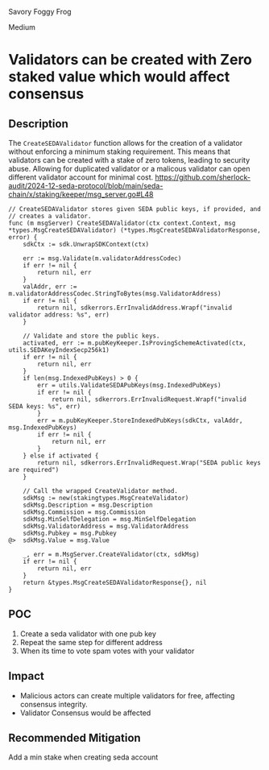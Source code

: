 Savory Foggy Frog

Medium

# Validators can be created with Zero staked value which would affect consensus

## Description
The `CreateSEDAValidator` function allows for the creation of a validator without enforcing a minimum staking requirement. This means that validators can be created with a stake of zero tokens, leading to security abuse. Allowing for duplicated validator or a malicous validator can open different validator account for minimal cost.
https://github.com/sherlock-audit/2024-12-seda-protocol/blob/main/seda-chain/x/staking/keeper/msg_server.go#L48


```solidity
// CreateSEDAValidator stores given SEDA public keys, if provided, and
// creates a validator.
func (m msgServer) CreateSEDAValidator(ctx context.Context, msg *types.MsgCreateSEDAValidator) (*types.MsgCreateSEDAValidatorResponse, error) {
	sdkCtx := sdk.UnwrapSDKContext(ctx)

	err := msg.Validate(m.validatorAddressCodec)
	if err != nil {
		return nil, err
	}
	valAddr, err := m.validatorAddressCodec.StringToBytes(msg.ValidatorAddress)
	if err != nil {
		return nil, sdkerrors.ErrInvalidAddress.Wrapf("invalid validator address: %s", err)
	}

	// Validate and store the public keys.
	activated, err := m.pubKeyKeeper.IsProvingSchemeActivated(ctx, utils.SEDAKeyIndexSecp256k1)
	if err != nil {
		return nil, err
	}
	if len(msg.IndexedPubKeys) > 0 {
		err = utils.ValidateSEDAPubKeys(msg.IndexedPubKeys)
		if err != nil {
			return nil, sdkerrors.ErrInvalidRequest.Wrapf("invalid SEDA keys: %s", err)
		}
		err = m.pubKeyKeeper.StoreIndexedPubKeys(sdkCtx, valAddr, msg.IndexedPubKeys)
		if err != nil {
			return nil, err
		}
	} else if activated {
		return nil, sdkerrors.ErrInvalidRequest.Wrap("SEDA public keys are required")
	}

	// Call the wrapped CreateValidator method.
	sdkMsg := new(stakingtypes.MsgCreateValidator)
	sdkMsg.Description = msg.Description
	sdkMsg.Commission = msg.Commission
	sdkMsg.MinSelfDelegation = msg.MinSelfDelegation
	sdkMsg.ValidatorAddress = msg.ValidatorAddress
	sdkMsg.Pubkey = msg.Pubkey
@>	sdkMsg.Value = msg.Value

	_, err = m.MsgServer.CreateValidator(ctx, sdkMsg)
	if err != nil {
		return nil, err
	}
	return &types.MsgCreateSEDAValidatorResponse{}, nil
}
```
## POC
1. Create a seda validator with one pub key
2. Repeat the same step for different address
3. When its time to vote spam votes with your validator
## Impact
- Malicious actors can create multiple validators for free, affecting consensus integrity.
- Validator Consensus would be affected
## Recommended Mitigation
Add a min stake when creating seda account